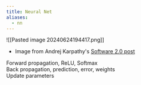 ```yaml
---
title: Neural Net
aliases:
  - nn
---
```


![[Pasted image 20240624194417.png]]
- Image from Andrej Karpathy's [Software 2.0 post](https://karpathy.medium.com/software-2-0-a64152b37c35)

Forward propagation, ReLU, Softmax  
Back propagation, prediction, error, weights  
Update parameters  

